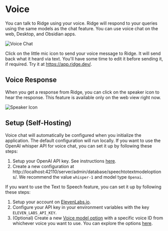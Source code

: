 # Voice

You can talk to Ridge using your voice. Ridge will respond to your queries using the same models as the chat feature. You can use voice chat on the web, Desktop, and Obsidian apps.

![Voice Chat](/img/mic_chat_icon.png)

Click on the little mic icon to send your voice message to Ridge. It will send back what it heard via text. You'll have some time to edit it before sending it, if required. Try it at https://app.ridge.dev/.

## Voice Response

When you get a response from Ridge, you can click on the speaker icon to hear the response. This feature is available only on the web view right now.

![Speaker Icon](/img/speaker_icon.png)

## Setup (Self-Hosting)

Voice chat will automatically be configured when you initialize the application. The default configuration will run locally. If you want to use the OpenAI whisper API for voice chat, you can set it up by following these steps:

1. Setup your OpenAI API key. See instructions [here](/get-started/setup#2-configure).
2. Create a new configuration at http://localhost:42110/server/admin/database/speechtotextmodeloptions/. We recommend the value `whisper-1` and model type `Openai`.

If you want to use the Text to Speech feature, you can set it up by following these steps:

1. Setup your account on [ElevenLabs.io](https://elevenlabs.io/).
2. Configure your API key in your environment variables with the key `ELEVEN_LABS_API_KEY`.
2. (Optional) Create a new [Voice model option](http://localhost:42110/server/admin/database/voicemodeloption/) with a specific voice ID from whichever voice you want to use. You can explore the options [here](https://elevenlabs.io/app/voice-library).
